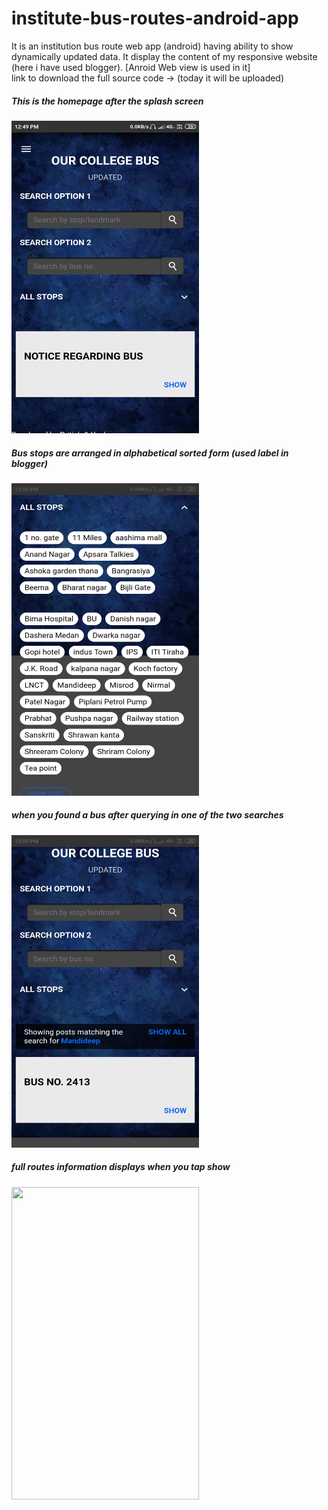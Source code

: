 # institute-bus-routes-android-app
It is an institution bus route web app (android) having ability to show dynamically updated data. It display the content of my responsive website (here i have used blogger). [Anroid Web view is used in it]  
link to download the full source code -> (today it will be uploaded)

<h5>This is the homepage after the splash screen</h5> 


<img src="/images/home.png" width="300" height="500">


<h5>Bus stops are arranged in alphabetical sorted form (used label in blogger)</h5>


<img src="/images/sorted.png" width="300" height="500">

<h5>when you found a bus after querying in one of the two searches</h5>


<img src="/images/result.png" width="300" height="500">

<h5>full routes information displays when you tap show</h5>


<img src="/images/route.png" width="300" height="500">




